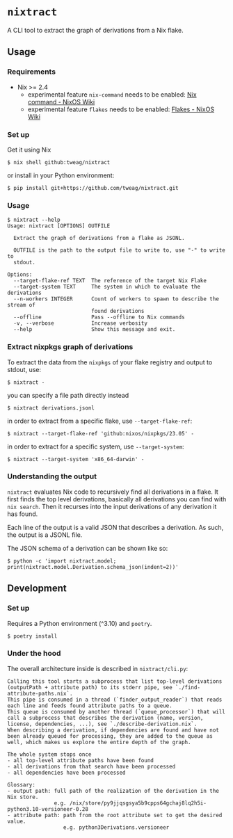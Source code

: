 # `nixtract`

A CLI tool to extract the graph of derivations from a Nix flake.

## Usage

### Requirements

* Nix >= 2.4
  * experimental feature `nix-command` needs to be enabled: [Nix command - NixOS Wiki](https://nixos.wiki/wiki/Nix_command)
  * experimental feature `flakes` needs to be enabled: [Flakes - NixOS Wiki](https://nixos.wiki/wiki/Flakes)

### Set up

Get it using Nix

```console
$ nix shell github:tweag/nixtract
```

or install in your Python environment:

```console
$ pip install git+https://github.com/tweag/nixtract.git
```

### Usage

```console
$ nixtract --help
Usage: nixtract [OPTIONS] OUTFILE

  Extract the graph of derivations from a flake as JSONL.

  OUTFILE is the path to the output file to write to, use "-" to write to
  stdout.

Options:
  --target-flake-ref TEXT  The reference of the target Nix Flake
  --target-system TEXT     The system in which to evaluate the derivations
  --n-workers INTEGER      Count of workers to spawn to describe the stream of
                           found derivations
  --offline                Pass --offline to Nix commands
  -v, --verbose            Increase verbosity
  --help                   Show this message and exit.
```

### Extract nixpkgs graph of derivations

To extract the data from the `nixpkgs` of your flake registry and output to stdout, use:

```console
$ nixtract -
```

you can specify a file path directly instead

```console
$ nixtract derivations.jsonl
```

in order to extract from a specific flake, use `--target-flake-ref`:

```console
$ nixtract --target-flake-ref 'github:nixos/nixpkgs/23.05' -
```

in order to extract for a specific system, use `--target-system`:

```console
$ nixtract --target-system 'x86_64-darwin' -
```

### Understanding the output

`nixtract` evaluates Nix code to recursively find all derivations in a flake.
It first finds the top level derivations, basically all derivations you can find with `nix search`.
Then it recurses into the input derivations of any derivation it has found.

Each line of the output is a valid JSON that describes a derivation.
As such, the output is a JSONL file.

The JSON schema of a derivation can be shown like so:

```console
$ python -c 'import nixtract.model; print(nixtract.model.Derivation.schema_json(indent=2))'
```

## Development

### Set up

Requires a Python environment (^3.10) and `poetry`.
```console
$ poetry install
```

### Under the hood

The overall architecture inside is described in `nixtract/cli.py`:

```
Calling this tool starts a subprocess that list top-level derivations (outputPath + attribute path) to its stderr pipe, see `./find-attribute-paths.nix`.
This pipe is consumed in a thread (`finder_output_reader`) that reads each line and feeds found attribute paths to a queue.
This queue is consumed by another thread (`queue_processor`) that will call a subprocess that describes the derivation (name, version, license, dependencies, ...), see `./describe-derivation.nix`.
When describing a derivation, if dependencies are found and have not been already queued for processing, they are added to the queue as well, which makes us explore the entire depth of the graph.

The whole system stops once
- all top-level attribute paths have been found
- all derivations from that search have been processed
- all dependencies have been processed

Glossary:
- output path: full path of the realization of the derivation in the Nix store.
               e.g. /nix/store/py9jjqsgsya5b9cpps64gchaj8lq2h5i-python3.10-versioneer-0.28
- attribute path: path from the root attribute set to get the desired value.
                  e.g. python3Derivations.versioneer
```
